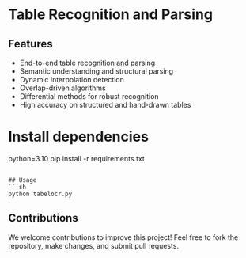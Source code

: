 # Table Recognition and Parsing

## Features
- End-to-end table recognition and parsing
- Semantic understanding and structural parsing
- Dynamic interpolation detection
- Overlap-driven algorithms
- Differential methods for robust recognition
- High accuracy on structured and hand-drawn tables

# Install dependencies
python=3.10
pip install -r requirements.txt
```

## Usage
```sh
python tabelocr.py
```

## Contributions
We welcome contributions to improve this project! Feel free to fork the repository, make changes, and submit pull requests.
